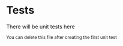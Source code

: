 ﻿# Tests

There will be unit tests here

<sub>You can delete this file after creating the first unit test</sub>